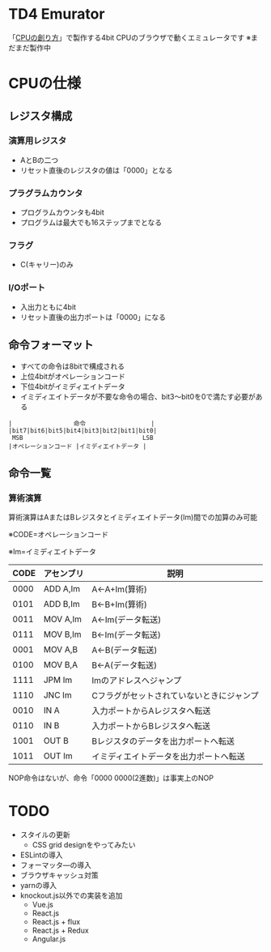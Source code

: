 # TD4 Emurator

「[CPUの創り方](https://www.amazon.co.jp/dp/4839909865)」で製作する4bit CPUのブラウザで動くエミュレータです
※まだまだ製作中

# CPUの仕様
## レジスタ構成
### 演算用レジスタ
- AとBの二つ
- リセット直後のレジスタの値は「0000」となる

### プラグラムカウンタ
- プログラムカウンタも4bit
- プログラムは最大でも16ステップまでとなる

### フラグ
- C(キャリー)のみ

### I/Oポート
- 入出力ともに4bit
- リセット直後の出力ポートは「0000」になる

## 命令フォーマット
- すべての命令は8bitで構成される
- 上位4bitがオペレーションコード
- 下位4bitがイミディエイトデータ
- イミディエイトデータが不要な命令の場合、bit3～bit0を0で満たす必要がある

```
|                 命令                  |
|bit7|bit6|bit5|bit4|bit3|bit2|bit1|bit0|
 MSB                                 LSB
|オペレーションコード |イミディエイトデータ |
```

## 命令一覧
### 算術演算
算術演算はAまたはBレジスタとイミディエイトデータ(Im)間での加算のみ可能

※CODE=オペレーションコード

※Im=イミディエイトデータ

|CODE|アセンブリ|説明|
|----|----------|----------------------------------------|
|0000|ADD A,Im|A<-A+Im(算術)|
|0101|ADD B,Im|B<-B+Im(算術)|
|0011|MOV A,Im|A<-Im(データ転送)|
|0111|MOV B,Im|B<-Im(データ転送)|
|0001|MOV A,B|A<-B(データ転送)|
|0100|MOV B,A|B<-A(データ転送)|
|1111|JPM Im|Imのアドレスへジャンプ|
|1110|JNC Im|Cフラグがセットされていないときにジャンプ|
|0010|IN  A|入力ポートからAレジスタへ転送|
|0110|IN  B|入力ポートからBレジスタへ転送|
|1001|OUT B|Bレジスタのデータを出力ポートへ転送|
|1011|OUT Im|イミディエイトデータを出力ポートへ転送|

NOP命令はないが、命令「0000 0000(2進数)」は事実上のNOP

# TODO
- スタイルの更新
  - CSS grid designをやってみたい
- ESLintの導入
- フォーマッタ―の導入
- ブラウザキャッシュ対策
- yarnの導入
- knockout.js以外での実装を追加
  - Vue.js
  - React.js
  - React.js + flux
  - React.js + Redux
  - Angular.js